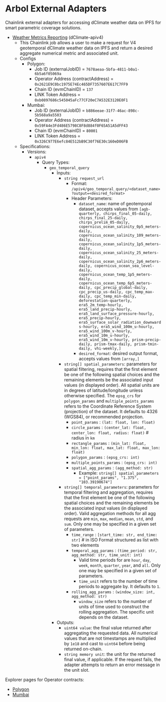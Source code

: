# Arbol External Adapters

Chainlink external adapters for accessing dClimate weather data on IPFS for smart parametric coverage solutions.

- [Weather Metrics Reporting](https://github.com/Arbol-Project/external-adapters/blob/main/jobs/dclimate-apiv4-polygon.toml) (dClimate-apiv4)
    - This Chainlink job allows a user to make a request for V4 geotemporal dClimate weather data on IPFS and return a desired aggregate numerical metric and associated unit.
    - Configs
        - Polygon: 
            - Job ID (externalJobID)              = `7678aeaa-5bfa-4811-b0a1-6b5a6f05069a`
            - Operator Address (contractAddress)  = `0x2621E9C0bc1975E74Ec465DF7357607E617C7FF9`
            - Chain ID (evmChainID)               = `137`
            - LINK Token Address                  = `0xb0897686c545045aFc77CF20eC7A532E3120E0F1`
        - Mumbai: 
            - Job ID (externalJobID)              = `b886eeae-31f7-46ac-898c-5b568a9a5503`
            - Operator Address (contractAddress)  = `0x59FA4e3Fd486E5798C8F8d884f0F65A51A5dFF43`
            - Chain ID (evmChainID)               = `80001`
            - LINK Token Address                  = `0x326C977E6efc84E512bB9C30f76E30c160eD06FB`
    - Specifications:
        - Versions:
            - `apiv4` 
                - Query Types: 
                    - `geo_temporal_query`
                        - Inputs:
                            - `string request_url`
                                - Format: `/apiv4/geo_temporal_query/<dataset_name>?output=<desired_format>`
                                - Header Parameters:
                                    - `dataset_name`: name of geotemporal dataset, accepts values from `[agb-quarterly, chirps_final_05-daily, chirps_final_25-daily, chirps_prelim_05-daily, copernicus_ocean_salinity_0p5_meters-daily, copernicus_ocean_salinity_109_meters-daily, copernicus_ocean_salinity_1p5_meters-daily, copernicus_ocean_salinity_25_meters-daily, copernicus_ocean_salinity_2p6_meters-daily, copernicus_ocean_sea_level-daily, copernicus_ocean_temp_1p5_meters-daily, copernicus_ocean_temp_6p5_meters-daily, cpc_precip_global-daily, cpc_precip_us-daily, cpc_temp_max-daily, cpc_temp_min-daily, deforestation-quarterly, era5_2m_temp-hourly, era5_land_precip-hourly, era5_land_surface_pressure-hourly, era5_precip-hourly, era5_surface_solar_radiation_downwards-hourly, era5_wind_100m_u-hourly, era5_wind_100m_v-hourly, era5_wind_10m_u-hourly, era5_wind_10m_v-hourly, prism-precip-daily, prism-tmax-daily, prism-tmin-daily, vhi-weekly,]`
                                    - `desired_format`: desired output format, accepts values from `[array,]`
                            - `string[] spatial_parameters`: parameters for spatial filtering, requires that the first element be one of the following spatial choices and the remaining elements be the associated input values (in displayed order). All spatial units are in degrees of latitude/longitude unless otherwise specified. The `epsg_crs` for `polygon_params` and `multiple_points_params` refers to the Coordinate Reference System (projection) of the dataset. It defaults to 4326 (WGS84), or recommended projection.
                                - `point_params` : `(lat: float, lon: float)`
                                - `circle_params` : `(center_lat: float, center_lon: float, radius: float)` # radius in `km`
                                - `rectangle_params` : `(min_lat: float, min_lon: float, max_lat: float, max_lon: float)`
                                - `polygon_params` : `(epsg_crs: int)`
                                - `multiple_points_params` : `(epsg_crs: int)`
                                - `spatial_agg_params` : `(agg_method: str)`
                                    - Example: `string[] spatial_parameters = ["point_params", "1.375", "103.39190674"]`
                            - `string[] temporal_parameters`: parameters for temporal filtering and aggregation, requires that the first element be one of the following spatial choices and the remaining elements be the associated input values (in displayed order). Valid aggregation methods for all agg requests are `min`, `max`, `median`, `mean`, `std`, and `sum`. Only one may be specified in a given set of parameters. 
                                - `time_range` : `[start_time: str, end_time: str]` # in ISO Format structured as list with two elements
                                - `temporal_agg_params` : `(time_period: str, agg_method: str, time_unit: int)`
                                    - Valid time periods for are `hour`, `day`, `week`, `month`, `quarter`, `year`, and `all`. Only one may be specified in a given set of parameters.
                                    - `time_unit` refers to the number of time periods to aggregate by. It defaults to `1`.
                                - `rolling_agg_params` : `(window_size: int, agg_method: str)`
                                    - `window_size` refers to the number of units of time used to construct the rolling aggregation. The specific unit depends on the dataset.​
                        - Outputs:
                            - `uint64 value`: the final value returned after aggregating the requested data. All numerical values that are not timestamps are multiplied by `1e18` and cast to `uint64` before being returned on-chain.
                            - `string memory unit`: the unit for the returned final value, if applicable. If the request fails, the adapter attempts to return an error message in the unit slot.

Explorer pages for Operator contracts:
- [Polygon](https://polygonscan.com/address/0x2621E9C0bc1975E74Ec465DF7357607E617C7FF9)
- [Mumbai](https://mumbai.polygonscan.com/address/0x59FA4e3Fd486E5798C8F8d884f0F65A51A5dFF43)
